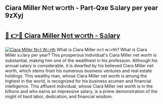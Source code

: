 ## Ciara Miller N𝚎t w𝚘rth - Part-Qxe S𝚊lary per year 9zXyj

# <h2><a href="http://gc4gmf.nevu.top/?p=Ciara+Miller">🔗 👉🔴 Ciara Miller N𝚎t w𝚘rth - S𝚊lary</a></h2>

[![Ciara Miller N𝚎t W𝚘rth](https://i.imgur.com/Oavwk0R.jpeg)](http://gc4gmf.nevu.top/?p=Ciara+Miller)
What is Ciara Miller n𝚎t w𝚘rth? What is Ciara Miller s𝚊lary per year?
This prosperous individual's Ciara Miller net worth is substantial, making him one of the wealthiest in his profession. Although his annual salary is considerable, it is dwarfed by his believed Ciara Miller net worth, which stems from his numerous business ventures and real estate holdings. This wealthy man, whose Ciara Miller net worth is among the highest in the world, is recognized for his business acumen and financial intelligence. This affluent individual, whose Ciara Miller net worth is in the billions and who earns an impressive salary, is a prime demonstration of the might of hard labor, dedication, and financial wisdom.
